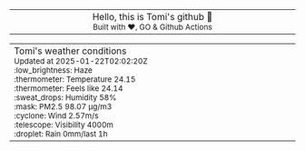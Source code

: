 
<div align="center">
<table>
<tbody>
<td align="center">
<img width="2000" height="0"><br>
Hello, this is Tomi's github 👋<br>
<sup>Built with ❤️, GO & Github Actions</sup><br>
<img width="2000" height="0">
</td>
</tbody>
</table>
</div>
<table>
<tbody>
<td align="left">
<img width="2000" height="0"><br>
Tomi's weather conditions<br>
<sup>Updated at 2025-01-22T02:02:20Z</sup><br>
<sup>:low_brightness: Haze</sup><br>
<sup>:thermometer: Temperature 24.15 </sup><br>
<sup>:thermometer: Feels like 24.14</sup><br>
<sup>:sweat_drops: Humidity 58%</sup><br>
<sup>:mask: PM2.5 98.07 μg/m3</sup><br>
<sup>:cyclone: Wind 2.57m/s </sup><br>
<sup>:telescope: Visibility 4000m </sup><br>
<sup>:droplet: Rain 0mm/last 1h </sup><br>
<img width="2000" height="0">
</td>
<td align="left">
<img width="2000" height="0"><br>
<br>
<img width="2000" height="0">
</td>
</tbody>
</table>
</div>
    